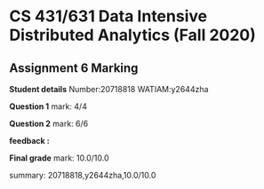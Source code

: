 # CS 431/631 Data Intensive Distributed Analytics (Fall 2020)
## Assignment 6 Marking

**Student details**
Number:20718818
WATIAM:y2644zha

**Question 1**
mark: 4/4

**Question 2**
mark: 6/6

**feedback :** 

**Final grade**
mark: 10.0/10.0

summary: 20718818,y2644zha,10.0/10.0